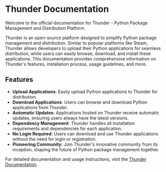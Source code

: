 # Thunder Documentation

Welcome to the official documentation for Thunder - Python Package Management and Distribution Platform.

Thunder is an open-source platform designed to simplify Python package management and distribution. Similar to popular platforms like Steam, Thunder allows developers to upload their Python applications for seamless distribution, while users can easily browse, download, and install these applications. This documentation provides comprehensive information on Thunder's features, installation process, usage guidelines, and more.

## Features

- **Upload Applications**: Easily upload Python applications to Thunder for distribution.
- **Download Applications**: Users can browse and download Python applications from Thunder.
- **Automatic Updates**: Applications hosted on Thunder receive automatic updates, ensuring users always have the latest versions.
- **Dependency Management**: Thunder handles all installation requirements and dependencies for each application.
- **No Login Required**: Users can download and use Thunder applications without the need for login or registration.
- **Pioneering Community**: Join Thunder's innovative community from its inception, shaping the future of Python package management together.

For detailed documentation and usage instructions, visit the [Thunder Documentation](https://korrykatti.github.io/ThunderDocs/).
